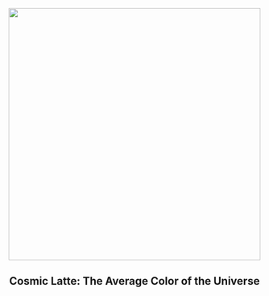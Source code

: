 
<p align="center"><img src="https://apod.nasa.gov/apod/image/2412/CosmicLatte_jhu_960.jpg" width="500" height="500"></p>
<h2 align="center"> Cosmic Latte: The Average Color of the Universe </h2>
